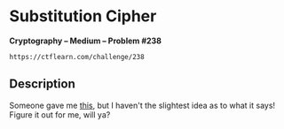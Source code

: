 # Substitution Cipher

**Cryptography – Medium – Problem #238**

`https://ctflearn.com/challenge/238`


## Description

Someone gave me [this](./extra/message.txt), but I haven't the slightest idea as
to what it says! Figure it out for me, will ya?
